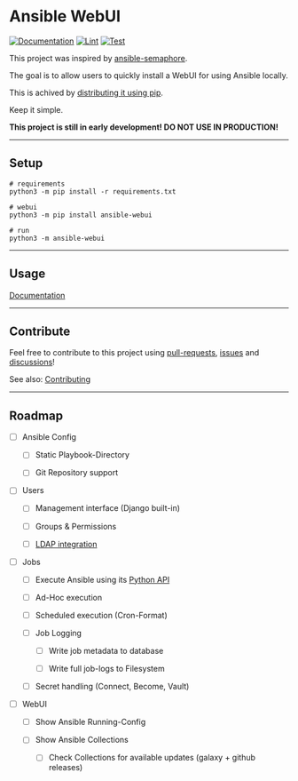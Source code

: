 # Ansible WebUI

[![Documentation](https://readthedocs.org/projects/ansible-webui/badge/?version=latest)](https://ansible-webui.readthedocs.io/en/latest/?badge=latest)
[![Lint](https://github.com/ansibleguy/ansible-webui/actions/workflows/lint.yml/badge.svg?branch=latest)](https://github.com/ansibleguy/ansible-webui/actions/workflows/lint.yml)
[![Test](https://github.com/ansibleguy/ansible-webui/actions/workflows/test.yml/badge.svg?branch=latest)](https://github.com/ansibleguy/ansible-webui/actions/workflows/test.yml)

This project was inspired by [ansible-semaphore](https://github.com/ansible-semaphore/semaphore).

The goal is to allow users to quickly install a WebUI for using Ansible locally.

This is achived by [distributing it using pip](https://pypi.org/project/ansible-webui/).

Keep it simple.

**This project is still in early development! DO NOT USE IN PRODUCTION!**

----

## Setup

```
# requirements
python3 -m pip install -r requirements.txt

# webui
python3 -m pip install ansible-webui

# run
python3 -m ansible-webui
```

----

## Usage

[Documentation](http://ansible-webui.readthedocs.io/)

----

## Contribute

Feel free to contribute to this project using [pull-requests](https://github.com/ansibleguy/ansible-webui/pulls), [issues](https://github.com/ansibleguy/ansible-webui/issues) and [discussions](https://github.com/ansibleguy/ansible-webui/discussions)!

See also: [Contributing](https://github.com/ansibleguy/ansible-webui/blob/latest/CONTRIBUTE.md)


----

## Roadmap

- [ ] Ansible Config

  - [ ] Static Playbook-Directory

  - [ ] Git Repository support

- [ ] Users

  - [ ] Management interface (Django built-in)

  - [ ] Groups & Permissions

  - [ ] [LDAP integration](https://github.com/django-auth-ldap/django-auth-ldap)

- [ ] Jobs

  - [ ] Execute Ansible using its [Python API](https://docs.ansible.com/ansible/latest/dev_guide/developing_api.html)

  - [ ] Ad-Hoc execution

  - [ ] Scheduled execution (Cron-Format)

  - [ ] Job Logging

    - [ ] Write job metadata to database

    - [ ] Write full job-logs to Filesystem

  - [ ] Secret handling (Connect, Become, Vault)


- [ ] WebUI

  - [ ] Show Ansible Running-Config

  - [ ] Show Ansible Collections

    - [ ] Check Collections for available updates (galaxy + github releases)
